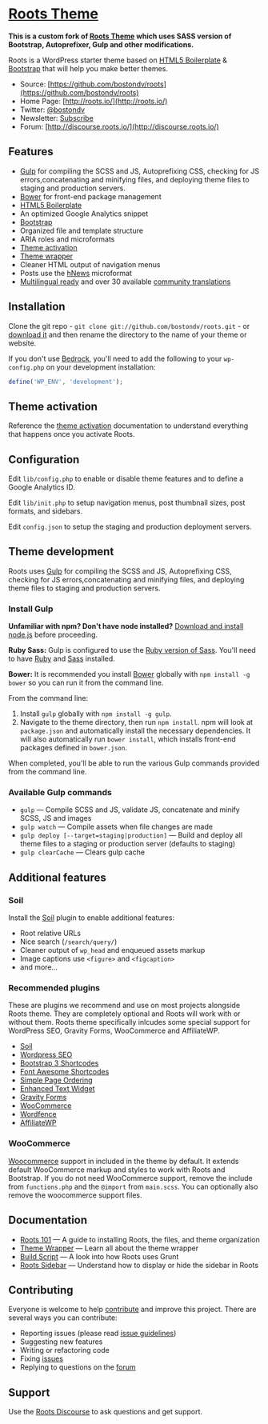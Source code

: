 # [Roots Theme](http://roots.io/)

**This is a custom fork of [Roots Theme](http://roots.io/) which uses SASS version of Bootstrap, Autoprefixer, Gulp and other modifications.**

Roots is a WordPress starter theme based on [HTML5 Boilerplate](http://html5boilerplate.com/) & [Bootstrap](http://getbootstrap.com/) that will help you make better themes.

* Source: [https://github.com/bostondv/roots](https://github.com/bostondv/roots)
* Home Page: [http://roots.io/](http://roots.io/)
* Twitter: [@bostondv](https://twitter.com/bostondv)
* Newsletter: [Subscribe](http://roots.io/subscribe/)
* Forum: [http://discourse.roots.io/](http://discourse.roots.io/)

## Features

* [Gulp](http://gulpjs.com) for compiling the SCSS and JS, Autoprefixing CSS, checking for JS errors,concatenating and minifying files, and deploying theme files to staging and production servers.
* [Bower](http://bower.io/) for front-end package management
* [HTML5 Boilerplate](http://html5boilerplate.com/)
* An optimized Google Analytics snippet
* [Bootstrap](http://getbootstrap.com/)
* Organized file and template structure
* ARIA roles and microformats
* [Theme activation](http://roots.io/roots-101/#theme-activation)
* [Theme wrapper](http://roots.io/an-introduction-to-the-roots-theme-wrapper/)
* Cleaner HTML output of navigation menus
* Posts use the [hNews](http://microformats.org/wiki/hnews) microformat
* [Multilingual ready](http://roots.io/wpml/) and over 30 available [community translations](https://github.com/roots/roots-translations)

## Installation

Clone the git repo - `git clone git://github.com/bostondv/roots.git` - or [download it](https://github.com/bostondv/roots/zipball/master) and then rename the directory to the name of your theme or website. 

If you don't use [Bedrock](https://github.com/roots/bedrock), you'll need to add the following to your `wp-config.php` on your development installation:

```php
define('WP_ENV', 'development');
```

## Theme activation

Reference the [theme activation](http://roots.io/roots-101/#theme-activation) documentation to understand everything that happens once you activate Roots.

## Configuration

Edit `lib/config.php` to enable or disable theme features and to define a Google Analytics ID.

Edit `lib/init.php` to setup navigation menus, post thumbnail sizes, post formats, and sidebars.

Edit `config.json` to setup the staging and production deployment servers.

## Theme development

Roots uses [Gulp](http://gulpjs.com/) for compiling the SCSS and JS, Autoprefixing CSS, checking for JS errors,concatenating and minifying files, and deploying theme files to staging and production servers.

### Install Gulp

**Unfamiliar with npm? Don't have node installed?** [Download and install node.js](http://nodejs.org/download/) before proceeding.

**Ruby Sass:** Gulp is configured to use the [Ruby version of Sass](https://github.com/sindresorhus/gulp-ruby-sass). You'll need to have [Ruby](http://rubylang.org) and [Sass](http://sass-lang.com) installed.

**Bower:** It is recommended you install [Bower](http://bower.io) globally with `npm install -g bower` so you can run it from the command line.

From the command line:

1. Install `gulp` globally with `npm install -g gulp`.
2. Navigate to the theme directory, then run `npm install`. npm will look at `package.json` and automatically install the necessary dependencies. It will also automatically run `bower install`, which installs front-end packages defined in `bower.json`.

When completed, you'll be able to run the various Gulp commands provided from the command line.

### Available Gulp commands

* `gulp` — Compile SCSS and JS, validate JS, concatenate and minify SCSS, JS and images
* `gulp watch` — Compile assets when file changes are made
* `gulp deploy [--target=staging|production]` — Build and deploy all theme files to a staging or production server (defaults to staging)
* `gulp clearCache` — Clears gulp cache

## Additional features

### Soil

Install the [Soil](https://github.com/bostondv/soil) plugin to enable additional features:

* Root relative URLs
* Nice search (`/search/query/`)
* Cleaner output of `wp_head` and enqueued assets markup
* Image captions use `<figure>` and `<figcaption>`
* and more...

### Recommended plugins

These are plugins we recommend and use on most projects alongside Roots theme. They are completely optional and Roots will work with or without them. Roots theme specifically inlcudes some special support for WordPress SEO, Gravity Forms, WooCommerce and AffiliateWP.

* [Soil](https://github.com/bostondv/soil)
* [Wordpress SEO](https://wordpress.org/plugins/wordpress-seo/)
* [Bootstrap 3 Shortcodes](https://wordpress.org/plugins/bootstrap-3-shortcodes/)
* [Font Awesome Shortcodes](https://wordpress.org/plugins/font-awesome-shortcodes/)
* [Simple Page Ordering](https://wordpress.org/plugins/simple-page-ordering/)
* [Enhanced Text Widget](https://wordpress.org/plugins/enhanced-text-widget/)
* [Gravity Forms](http://gravityforms.com)
* [WooCommerce](http://wordpress.org/plugins/woocommerce/)
* [Wordfence](http://wordpress.org/plugins/wordfence/)
* [AffiliateWP](https://github.com/affiliatewp/AffiliateWP)

### WooCommerce

[Woocommerce](http://www.woothemes.com/woocommerce/) support in included in the theme by default. It extends default WooCommerce markup and styles to work with Roots and Bootstrap. If you do not need WooCommerce support, remove the include from `functions.php` and the `@import` from `main.scss`. You can optionally also remove the woocommerce support files.

## Documentation

* [Roots 101](http://roots.io/roots-101/) — A guide to installing Roots, the files, and theme organization
* [Theme Wrapper](http://roots.io/an-introduction-to-the-roots-theme-wrapper/) — Learn all about the theme wrapper
* [Build Script](http://roots.io/using-grunt-for-wordpress-theme-development/) — A look into how Roots uses Grunt
* [Roots Sidebar](http://roots.io/the-roots-sidebar/) — Understand how to display or hide the sidebar in Roots

## Contributing

Everyone is welcome to help [contribute](CONTRIBUTING.md) and improve this project. There are several ways you can contribute:

* Reporting issues (please read [issue guidelines](https://github.com/necolas/issue-guidelines))
* Suggesting new features
* Writing or refactoring code
* Fixing [issues](https://github.com/roots/roots/issues)
* Replying to questions on the [forum](http://discourse.roots.io/)

## Support

Use the [Roots Discourse](http://discourse.roots.io/) to ask questions and get support.
